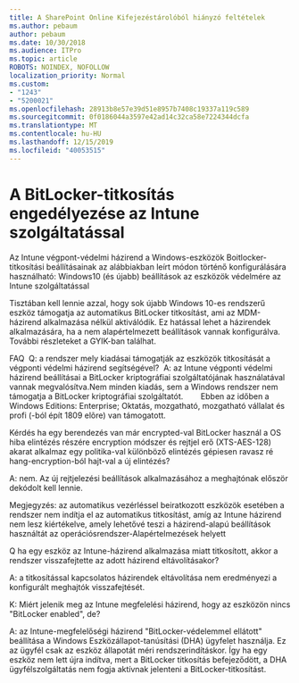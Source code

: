 ```yaml
---
title: A SharePoint Online Kifejezéstárolóból hiányzó feltételek
ms.author: pebaum
author: pebaum
ms.date: 10/30/2018
ms.audience: ITPro
ms.topic: article
ROBOTS: NOINDEX, NOFOLLOW
localization_priority: Normal
ms.custom:
- "1243"
- "5200021"
ms.openlocfilehash: 28913b8e57e39d51e8957b7408c19337a119c589
ms.sourcegitcommit: 0f0186044a3597e42ad14c32ca58e7224344dcfa
ms.translationtype: MT
ms.contentlocale: hu-HU
ms.lasthandoff: 12/15/2019
ms.locfileid: "40053515"
---
```

# <a name="enabling-bitlocker-encryption-with-intune"></a>A BitLocker-titkosítás engedélyezése az Intune szolgáltatással

Az Intune végpont-védelmi házirend a Windows-eszközök Boitlocker-titkosítási beállításainak az alábbiakban leírt módon történő konfigurálására használható: Windows10 (és újabb) beállítások az eszközök védelmére az Intune szolgáltatással

Tisztában kell lennie azzal, hogy sok újabb Windows 10-es rendszerű eszköz támogatja az automatikus BitLocker titkosítást, ami az MDM-házirend alkalmazása nélkül aktiválódik. Ez hatással lehet a házirendek alkalmazására, ha a nem alapértelmezett beállítások vannak konfigurálva. További részleteket a GYIK-ban találhat.


FAQ  Q: a rendszer mely kiadásai támogatják az eszközök titkosítását a végponti védelmi házirend segítségével?
 A: az Intune végponti védelmi házirend beállításai a BitLocker kriptográfiai szolgáltatójának használatával vannak megvalósítva.Nem minden kiadás, sem a Windows rendszer nem támogatja a BitLocker kriptográfiai szolgáltatót. 
      Ebben az időben a Windows Editions: Enterprise; Oktatás, mozgatható, mozgatható vállalat és profi (-ból épít 1809 elõre) van támogatott.




Kérdés ha egy berendezés van már encrypted-val BitLocker használ a OS hiba elintézés részére encryption módszer és rejtjel erő (XTS-AES-128) akarat alkalmaz egy politika-val különböző elintézés gépiesen ravasz ré hang-encryption-ból hajt-val a új elintézés?

A: nem. Az új rejtjelezési beállítások alkalmazásához a meghajtónak először dekódolt kell lennie.

Megjegyzés: az automatikus vezérléssel beiratkozott eszközök esetében a rendszer nem indítja el az automatikus titkosítást, amíg az Intune házirend nem lesz kiértékelve, amely lehetővé teszi a házirend-alapú beállítások használtát az operációsrendszer-Alapértelmezések helyett




Q ha egy eszköz az Intune-házirend alkalmazása miatt titkosított, akkor a rendszer visszafejtette az adott házirend eltávolításakor?

A: a titkosítással kapcsolatos házirendek eltávolítása nem eredményezi a konfigurált meghajtók visszafejtését.




K: Miért jelenik meg az Intune megfelelési házirend, hogy az eszközön nincs "BitLocker enabled", de?

A: az Intune-megfelelőségi házirend "BitLocker-védelemmel ellátott" beállítása a Windows Eszközállapot-tanúsítási (DHA) ügyfelet használja. Ez az ügyfél csak az eszköz állapotát méri rendszerindításkor. Így ha egy eszköz nem lett újra indítva, mert a BitLocker titkosítás befejeződött, a DHA ügyfélszolgáltatás nem fogja aktívnak jelenteni a BitLocker-titkosítást.